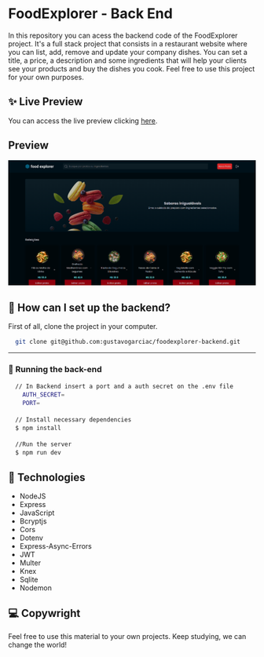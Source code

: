 # FoodExplorer - Back End

In this repository you can acess the backend code of the FoodExplorer project. It's a full stack project that consists in a restaurant website where you can list, add, remove and update your company dishes. You can set a title, a price, a description and some ingredients that will help your clients see your products and buy the dishes you cook. Feel free to use this project for your own purposes.

## ✨ Live Preview

You can access the live preview clicking [here]().

## Preview

![App Screenshot](./public//thumbnail.png)

## 🚀 How can I set up the backend?

First of all, clone the project in your computer.

```bash
  git clone git@github.com:gustavogarciac/foodexplorer-backend.git
```

---

### 💫 Running the back-end

```bash
  // In Backend insert a port and a auth secret on the .env file
    AUTH_SECRET=
    PORT=

  // Install necessary dependencies
  $ npm install

  //Run the server
  $ npm run dev

```

## 🚀 Technologies

- NodeJS
- Express
- JavaScript
- Bcryptjs
- Cors
- Dotenv
- Express-Async-Errors
- JWT
- Multer
- Knex
- Sqlite
- Nodemon

## 💻 Copywright

Feel free to use this material to your own projects. Keep studying, we can change the world!
